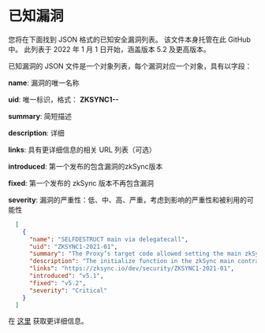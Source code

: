 # 已知漏洞

您将在下面找到 JSON 格式的已知安全漏洞列表。 该文件本身托管在此 GitHub 中。 此列表于 2022 年 1 月 1 日开始，涵盖版本 5.2 及更高版本。

已知漏洞的 JSON 文件是一个对象列表，每个漏洞对应一个对象，具有以字段：

**name**: 漏洞的唯一名称

**uid**: 唯一标识，格式： **ZKSYNC1-<year>-<sequential id>**

**summary**: 简短描述

**description**: 详细

**links**: 具有更详细信息的相关 URL 列表（可选）

**introduced**: 第一个发布的包含漏洞的zkSync版本

**fixed**: 第一个发布的 zkSync 版本不再包含漏洞

**severity**: 漏洞的严重性：低、中、高、严重，考虑到影响的严重性和被利用的可能性

```json
  [
    {
      "name": "SELFDESTRUCT main via delegatecall",
      "uid": "ZKSYNC1-2021-01",
      "summary": "The Proxy’s target code allowed setting the main zkSync contract to SELFDESTRUCT, resulting in a freeze of user funds.",
      "description": "The initialize function in the zkSync main contract could be called on the target contract with any parameters at any time, allowing anyone to set additionalZkSync in the target contract storage to any address. If the attacker sets additionalZkSync to an address that would execute the SELFDESTRUCT opcode on any entry, and then call any function on the zkSync main contract that uses logic from additionalZkSync via delegatecall, the main zkSync target contract could have been destroyed and all funds would have been frozen. Funds could not be stolen because the Proxy contract owns the rollup assets and it did not contain a vulnerability, only the code of the Proxy’s target.",
      "links": "https://zksync.io/dev/security/ZKSYNC1-2021-01",
      "introduced": "v5.1",
      "fixed": "v5.2",
      "severity": "Critical"
    }
  ]
```

在 [这里](https://merlin-li.github.io/dev/security/ZKSYNC1-2021-01.html) 获取更详细信息。
